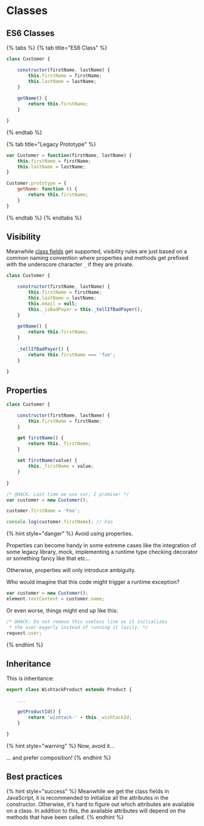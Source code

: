 # Classes

## ES6 Classes

{% tabs %}
{% tab title="ES6 Class" %}
```javascript
class Customer {

    constructor(firstName, lastName) {
        this.firstName = firstName;
        this.lastName = lastName;
    }
    
    getName() {
        return this.firstName;
    }

}
```
{% endtab %}

{% tab title="Legacy Prototype" %}
```javascript
var Customer = function(firstName, lastName) {
    this.firstName = firstName;
    this.lastName = lastName;
}

Customer.prototype = {
    getName: function () {
        return this.firstName;
    }
}
```
{% endtab %}
{% endtabs %}

## Visibility

Meanwhile [class fields](https://github.com/tc39/proposal-class-fields) get supported, visibility rules are just based on a common naming convention where properties and methods get prefixed with the underscore character `_` if they are private.

```javascript
class Customer {

    constructor(firstName, lastName) {
        this.firstName = firstName;
        this.lastName = lastName;
        this.email = null;
        this._isBadPayer = this._tellIfBadPayer();
    }
    
    getName() {
        return this.firstName;
    }
    
    _tellIfBadPayer() {
        return this.firstName === 'foo';
    }

}
```

## Properties

```javascript
class Customer {

    constructor(firstName, lastName) {
        this.firstName = firstName;
    }

    get firstName() {
        return this._firstName;
    }
    
    set firstName(value) {
        this._firstName = value;
    }
    
}

/* @HACK: Last time we use var, I promise! */
var customer = new Customer();

customer.firstName = 'Foo';

console.log(customer.firstName); // Foo
```

{% hint style="danger" %}
Avoid using properties.

Properties can become handy in some extreme cases like the integration of some legacy library, mock, implementing a runtime type checking decorator or something fancy like that etc...

Otherwise, properties will only introduce ambiguity.

Who would imagine that this code might trigger a runtime exception?

```javascript
var customer = new Customer();
element.textContent = customer.name;
```

Or even worse, things might end up like this:

```javascript
/* @HACK: Do not remove this useless line as it initializes
 * the user eagerly instead of running it lazily. */
request.user;
```
{% endhint %}

## Inheritance

This is inheritance:

```javascript
export class WishtackProduct extends Product {

    ...

    getProductId() {
        return 'wishtack-' + this._wishtackId;
    }

}
```

{% hint style="warning" %}
Now, avoid it...

... and prefer composition!
{% endhint %}

## Best practices

{% hint style="success" %}
Meanwhile we get the class fields in JavaScript, it is recommended to initialize all the attributes in the constructor. Otherwise, it's hard to figure out which attributes are available on a class. In addition to this, the available attributes will depend on the methods that have been called.
{% endhint %}

